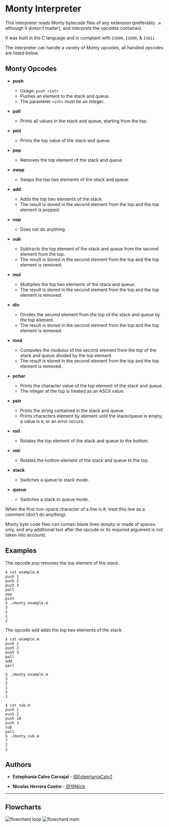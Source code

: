 # Monty Interpreter

This interpreter reads Monty bytecode files of any extension (preferably `.m` although it doesn't matter), and interprets the opcodes contained.

It was built in the C language and is compliant with `ISO90`, `ISO99`, & `ISO11`.

The interpreter can handle a variety of Monty opcodes, all handled opcodes are listed below.

## Monty Opcodes

* **push**
  * Usage: `push <int>`
  * Pushes an element to the stack and queue.
  * The parameter `<int>` must be an integer.

* **pall**
  * Prints all values in the stack and queue, starting from the top.

* **pint**
  * Prints the top value of the stack and queue.

* **pop**
  * Removes the top element of the stack and queue.

* **swap**
  * Swaps the top two elements of the stack and queue.

* **add**
  * Adds the top two elements of the stack.
  * The result is stored in the second element from the top and the top element is popped.

* **nop**
  * Does not do anything.

* **sub**
  * Subtracts the top element of the stack and queue from the second element from the top.
  * The result is stored in the second element from the top and the top element is removed.

* **mul**
  * Multiplies the top two elements of the stack and queue.
  * The result is stored in the second element from the top and the top element is removed.

* **div**
  * Divides the second element from the top of the stack and queue by the top element.
  * The result is stored in the second element from the top and the top element is removed.

* **mod**
  * Computes the modulus of the second element from the top of the stack and queue divided by the top element.
  * The result is stored in the second element from the top and the top element is removed.

* **pchar**
  * Prints the character value of the top element of the stack and queue.
  * The integer at the top is treated as an ASCII value.

* **pstr**
  * Prints the string contained in the stack and queue.
  * Prints characters element by element until the stack/queue is empty, a value is `0`, or an error occurs.

* **rotl**
  * Rotates the top element of the stack and queue to the bottom.

* **rotr**
  * Rotates the bottom element of the stack and queue to the top.

* **stack**
  * Switches a queue to stack mode.

* **queue**
  * Switches a stack to queue mode.

When the first non-space character of a line is #, treat this line as a comment (don’t do anything).

Monty byte code files can contain blank lines (empty or made of spaces only, and any additional text after the opcode or its required argument is not taken into account).

## Examples

The opcode pop removes the top element of the stack.

```
$ cat example.m
push 1
push 2
push 3
pall
pop
pint
$ ./monty example.m
3
2
1
2
```

The opcode add adds the top two elements of the stack.

```
$ cat example.m 
push 1
push 2
push 3
pall
add
pall

$ ./monty example.m 
3
2
1
5
1
```


```
$ cat sub.m 
push 1
push 2
push 10
push 3
sub
pall
$ ./monty sub.m 
7
2
1
```

## Authors

* **Estephania Calvo Carvajal** - [@EstephaniaCalv2](https://github.com/EstephaniaCalvoC)

* **Nicolas Herrera Castro** - [@19Niick](https://github.com/nicolasherrerac)

---

## Flowcharts


![flowchard loop](https://dochub.com/2283-b66vf4/Xv7zYW5Rn2E3AxzR2A9egx/flowchart-loop-jpg)
![flowchard main](https://dochub.com/2283-b66vf4/1XEpyxzwNG6qz0bRQZGd38/flowchart-main-jpg)